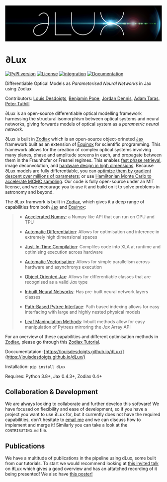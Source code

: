 ![alt text](docs/assets/logo.jpg?raw=true)

# ∂Lux

[![PyPI version](https://badge.fury.io/py/dLux.svg)](https://badge.fury.io/py/dLux)
[![License](https://img.shields.io/badge/License-BSD%203--Clause-blue.svg)](https://opensource.org/licenses/BSD-3-Clause)
[![integration](https://github.com/LouisDesdoigts/dLux/actions/workflows/tests.yml/badge.svg)](https://github.com/LouisDesdoigts/dLux/actions/workflows/tests.yml)
[![Documentation](https://github.com/LouisDesdoigts/dLux/actions/workflows/documentation.yml/badge.svg)](https://louisdesdoigts.github.io/dLux/)

Differentiable Optical Models as _Parameterised Neural Networks_ in Jax using Zodiax

Contributors: [Louis Desdoigts](https://github.com/LouisDesdoigts), [Benjamin Pope](https://github.com/benjaminpope), [Jordan
Dennis](https://github.com/Jordan-Dennis), [Adam Taras](https://github.com/ataras2), [Peter Tuthill](https://github.com/ptuthill)

∂Lux is an open-source differentiable optical modelling framework harnessing the structural isomorphism between optical systems and neural networks, giving forwards models of optical system as a _parametric neural network_.

∂Lux is built in [Zodiax](https://github.com/LouisDesdoigts/zodiax) which is an open-source object-orineted [Jax](https://github.com/google/jax) framework built as an extension of [Equinox](https://github.com/patrick-kidger/equinox) for scientific programming. This framework allows for the creation of complex optical systems involving many planes, phase and amplitude screens in each, and propagate between them in the Fraunhofer or Fresnel regimes. This enables [fast phase retrieval](https://louisdesdoigts.github.io/dLux/notebooks/phase_retrieval_demo/), image deconvolution, and [hardware design in high dimensions](https://louisdesdoigts.github.io/dLux/notebooks/designing_a_mask/). Because ∂Lux models are fully differentiable, you can [optimize them by gradient descent over millions of parameters](https://louisdesdoigts.github.io/dLux/notebooks/flatfield_calibration/); or use [Hamiltonian Monte Carlo to accelerate MCMC sampling](https://louisdesdoigts.github.io/dLux/notebooks/HMC/). Our code is fully open-source under an MIT license, and we encourage you to use it and build on it to solve problems in astronomy and beyond.

The ∂Lux framwork is built in [Zodiax](https://github.com/LouisDesdoigts/zodiax), which gives it a deep range of capabilities from both [Jax](https://github.com/google/jax) and [Equinox](https://github.com/patrick-kidger/equinox):

> - [Accelerated Numpy](https://jax.readthedocs.io/en/latest/jax-101/01-jax-basics.html): a Numpy like API that can run on GPU and TPU
>
> - [Automatic Differentiation](https://jax.readthedocs.io/en/latest/jax-101/04-advanced-autodiff.html): Allows for optimisation and inference in extremely high dimensional spaces
>
> - [Just-In-Time Compilation](https://jax.readthedocs.io/en/latest/jax-101/02-jitting.html): Compliles code into XLA at runtime and optimising execution across hardware
>
> - [Automatic Vectorisation](https://jax.readthedocs.io/en/latest/jax-101/03-vectorization.html): Allows for simple parallelism across hardware and asynchronys execution
>
> - [Object Oriented Jax](https://docs.kidger.site/equinox/all-of-equinox/): Allows for differentiable classes that are recognised as a valid _Jax_ type
>
> - [Inbuilt Neural Networks](https://docs.kidger.site/equinox/api/nn/linear/): Has pre-built neural network layers classes
>
> - [Path-Based Pytree Interface](docs/usage.md): Path based indexing allows for easy interfacing with large and highly nested physical models
>
> - [Leaf Manipulation Methods](docs/usage.md): Inbuilt methods allow for easy manipulation of Pytrees mirroring the _Jax_ Array API

For an overview of these capabilities and different optimisation methods in [Zodiax](https://github.com/LouisDesdoigts/zodiax), please go through this [Zodiax Tutorial](https://louisdesdoigts.github.io/zodiax/docs/usage/).

Doccumentataion: [https://louisdesdoigts.github.io/dLux/](https://louisdesdoigts.github.io/dLux/)

Installation: ```pip install dLux```

Requires: Python 3.8+, Jax 0.4.3+, Zodiax 0.4+

## Collaboration & Development

We are always looking to collaborate and further develop this software! We have focused on flexibility and ease of development, so if you have a project you want to use ∂Lux for, but it currently does not have the required capabilities, don't hesitate to [email me](louis.desdoigts@sydney.edu.au) and we can discuss how to implement and merge it! Similarly you can take a look at the `CONTRIBUTING.md` file.

## Publications

We have a multitude of publications in the pipeline using dLux, some built from our tutorials. To start we would recommend looking at [this invited talk](https://louisdesdoigts.github.io/diff_optics/#/0/3) on ∂Lux which gives a good overview and has an attatched recording of it being presented! We also have [this poster!](https://spie.org/astronomical-telescopes-instrumentation/presentation/Optical-design-analysis-and-calibration-using-Lux/12180-160)